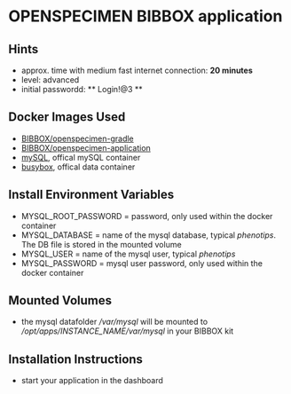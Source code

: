 # OPENSPECIMEN BIBBOX application

## Hints
* approx. time with medium fast internet connection: **20 minutes**
* level: advanced
* initial passwordd: ** Login!@3 **

## Docker Images Used
 * [BIBBOX/openspecimen-gradle](https://hub.docker.com/r/bibbox/phenotips/)
 * [BIBBOX/openspecimen-application](https://hub.docker.com/r/bibbox/phenotips/) 
 * [mySQL](https://hub.docker.com/_/mysql/), offical mySQL container
 * [busybox](https://hub.docker.com/_/busybox/), offical data container
 
## Install Environment Variables
  *	MYSQL_ROOT_PASSWORD = password, only used within the docker container
  * MYSQL_DATABASE = name of the mysql database, typical *phenotips*. The DB file is stored in the mounted volume
  * MYSQL_USER = name of the mysql user, typical *phenotips*
  * MYSQL_PASSWORD = mysql user password, only used within the docker container

## Mounted Volumes

* the mysql datafolder _/var/mysql_ will be mounted to _/opt/apps/INSTANCE_NAME/var/mysql_ in your BIBBOX kit 

## Installation Instructions 

* start your application in the dashboard